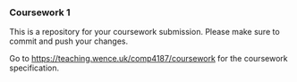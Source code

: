 ### Coursework 1

This is a repository for your coursework submission.
Please make sure to commit and push your changes.

Go to https://teaching.wence.uk/comp4187/coursework for the coursework specification.
